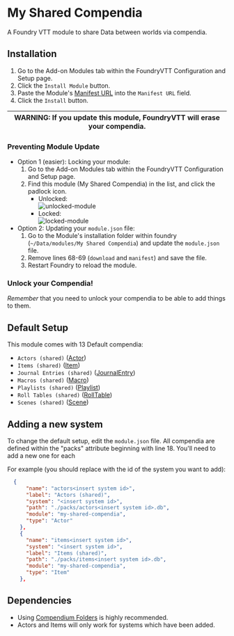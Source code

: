 # My Shared Compendia

A Foundry VTT module to share Data between worlds via compendia.

## Installation

1. Go to the Add-on Modules tab within the FoundryVTT Configuration and Setup page.
2. Click the `Install Module` button.
3. Paste the Module's [Manifest URL](https://github.com/stschoelzel/My-Shared-Compendia/releases/download/v1.2.0/module.json)
   into the `Manifest URL` field.
4. Click the `Install` button.

| WARNING: If you update this module, FoundryVTT will erase your compendia. |
| ------------------------------------------------------------------------- |

### Preventing Module Update

- Option 1 (easier): Locking your module:
  1. Go to the Add-on Modules tab within the FoundryVTT Configuration and Setup page.
  2. Find this module (My Shared Compendia) in the list, and click the padlock icon.
     - Unlocked:  
       ![unlocked-module](resources/images/unlocked-module.webp)
     - Locked:  
       ![locked-module](resources/images/locked-module.webp)
- Option 2: Updating your `module.json` file:
  1. Go to the Module's installation folder within foundry (`~/Data/modules/My Shared Compendia`) and update the `module.json` file.
  2. Remove lines 68-69 (`download` and `manifest`) and save the file.
  3. Restart Foundry to reload the module.

### Unlock your Compendia!

_Remember_ that you need to unlock your compendia to be able to add things to them.

## Default Setup

This module comes with 13 Default compendia:

- `Actors (shared)` ([Actor](https://foundryvtt.com/article/actors/))
- `Items (shared)` ([Item](https://foundryvtt.com/article/items/))
- `Journal Entries (shared)` ([JournalEntry](https://foundryvtt.com/article/journal/))
- `Macros (shared)` ([Macro](https://foundryvtt.com/article/macros/))
- `Playlists (shared)` ([Playlist](https://foundryvtt.com/article/playlists/))
- `Roll Tables (shared)` ([RollTable](https://foundryvtt.com/article/roll-tables/))
- `Scenes (shared)` ([Scene](https://foundryvtt.com/article/scenes/))

## Adding a new system

To change the default setup, edit the `module.json` file. All compendia are defined within the "packs" attribute beginning with line 18. You'll need to add a new one for each 

For example (you should replace <insert system id> with the id of the system you want to add):

```json
  {
      "name": "actors<insert system id>",
      "label": "Actors (shared)",
      "system": "<insert system id>",
      "path": "./packs/actors<insert system id>.db",
      "module": "my-shared-compendia",
      "type": "Actor"
    },
    {
      "name": "items<insert system id>",
      "system": "<insert system id>",
      "label": "Items (shared)",
      "path": "./packs/items<insert system id>.db",
      "module": "my-shared-compendia",
      "type": "Item"
    },
```

## Dependencies
- Using [Compendium Folders](https://github.com/earlSt1/vtt-compendium-folders) is highly recommended.
- Actors and Items will only work for systems which have been added.

